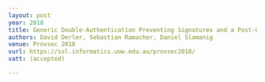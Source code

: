 ```yaml
---
layout: post
year: 2018
title: Generic Double-Authentication Preventing Signatures and a Post-Quantum Instantiation
authors: David Derler, Sebastian Ramacher, Daniel Slamanig
venue: Provsec 2018
vurl: https://ssl.informatics.uow.edu.au/provsec2018/
vatt: (accepted)

---
```


